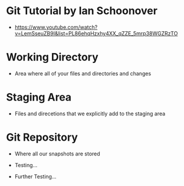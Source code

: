 # Git Tutorial by Ian Schoonover 
- https://www.youtube.com/watch?v=LemSseuZB9I&list=PL86ehqHzxhy4XX_qZZE_5mrp38WGZRzTO

# Working Directory
 - Area where all of your files and directories and changes

# Staging Area
 - Files and direcetions that we explicitly add to the staging area

# Git Repository
 - Where all our snapshots are stored

 - Testing...
 - Further Testing...
